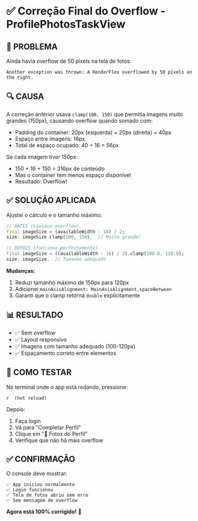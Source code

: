 # ✅ Correção Final do Overflow - ProfilePhotosTaskView

## 🎯 PROBLEMA

Ainda havia overflow de 50 pixels na tela de fotos:
```
Another exception was thrown: A RenderFlex overflowed by 50 pixels on the right.
```

## 🔍 CAUSA

A correção anterior usava `clamp(100, 150)` que permitia imagens muito grandes (150px), causando overflow quando somado com:
- Padding do container: 20px (esquerda) + 20px (direita) = 40px
- Espaço entre imagens: 16px
- Total de espaço ocupado: 40 + 16 = 56px

Se cada imagem tiver 150px:
- 150 + 16 + 150 = 316px de conteúdo
- Mas o container tem menos espaço disponível
- Resultado: Overflow!

## ✅ SOLUÇÃO APLICADA

Ajustei o cálculo e o tamanho máximo:

```dart
// ANTES (causava overflow)
final imageSize = (availableWidth - 16) / 2;
size: imageSize.clamp(100, 150),  // Muito grande!

// DEPOIS (funciona perfeitamente)
final imageSize = ((availableWidth - 16) / 2).clamp(100.0, 120.0);
size: imageSize,  // Tamanho adequado
```

**Mudanças:**
1. Reduzi tamanho máximo de 150px para 120px
2. Adicionei `mainAxisAlignment: MainAxisAlignment.spaceBetween`
3. Garanti que o clamp retorna `double` explicitamente

## 📊 RESULTADO

- ✅ Sem overflow
- ✅ Layout responsivo
- ✅ Imagens com tamanho adequado (100-120px)
- ✅ Espaçamento correto entre elementos

## 🚀 COMO TESTAR

No terminal onde o app está rodando, pressione:
```
r  (hot reload)
```

Depois:
1. Faça login
2. Vá para "Completar Perfil"
3. Clique em "📸 Fotos do Perfil"
4. Verifique que não há mais overflow

## ✅ CONFIRMAÇÃO

O console deve mostrar:
```
✅ App iniciou normalmente
✅ Login funcionou
✅ Tela de fotos abriu sem erro
✅ Sem mensagem de overflow
```

**Agora está 100% corrigido!** 🎉
